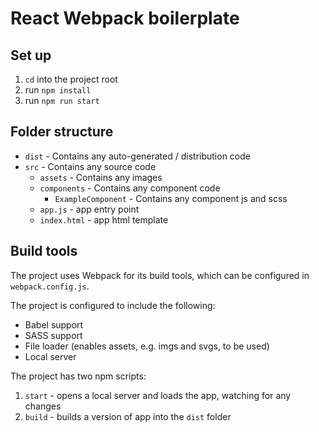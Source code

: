 # React Webpack boilerplate

## Set up

1. `cd` into the project root
2. run `npm install`
3. run `npm run start`

## Folder structure

- `dist` - Contains any auto-generated / distribution code
- `src` - Contains any source code
  - `assets` - Contains any images
  - `components` - Contains any component code
    - `ExampleComponent` - Contains any component js and scss
  - `app.js` - app entry point
  - `index.html` - app html template
 
## Build tools
 
The project uses Webpack for its build tools, which can be configured in `webpack.config.js`.
 
The project is configured to include the following:

- Babel support
- SASS support
- File loader (enables assets, e.g. imgs and svgs, to be used)
- Local server

The project has two npm scripts:

1. `start` - opens a local server and loads the app, watching for any changes
2. `build` - builds a version of app into the `dist` folder
